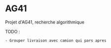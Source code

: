 AG41
====

Projet d'AG41, recherche algorithmique

TODO :

	- Grouper livraison avec camion qui pars apres 